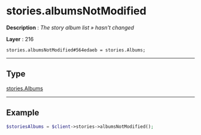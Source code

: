 # stories.albumsNotModified

**Description** : *The story album list &raquo; hasn&#039;t changed*

**Layer** : 216

```tl
stories.albumsNotModified#564edaeb = stories.Albums;
```

---

## Type

[stories.Albums](type/stories.Albums)

---

## Example

```php
$storiesAlbums = $client->stories->albumsNotModified();
```